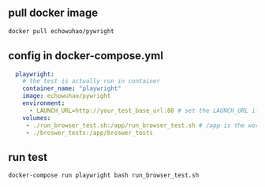 ## pull docker image

```sh
docker pull echowuhao/pywright
```
## config in docker-compose.yml

```yaml
  playwright:
    # the test is actually run in container
    container_name: "playwright"
    image: echowuhao/pywright
    environment:
      - LAUNCH_URL=http://your_test_base_url:80 # set the LAUNCH_URL if you use it in your test. will avaiable as os.env('LAUNCH_URL')
    volumes:
     - ./run_browser_test.sh:/app/run_browser_test.sh # /app is the workdir in image
     - ./broswer_tests:/app/broswer_tests
```

## run test

```sh
docker-compose run playwright bash run_browser_test.sh
```
